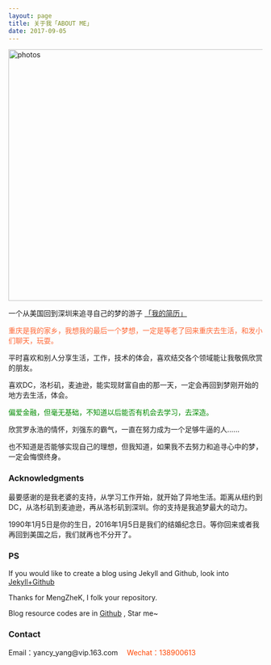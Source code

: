 ```yaml
---
layout: page
title: 关于我「ABOUT ME」 
date: 2017-09-05 
---
```

<a href="/photos/" target="_blank"><img src="/jekyll/images/florida.jpg" width="750" height="498" alt="photos"/></a>

<p>
一个从美国回到深圳来追寻自己的梦的游子 <a href="{{ site.baseurl }}/resume.pdf" target="_blank">「我的简历」</a>    


<div style="color:#FF6633">
<p>	
重庆是我的家乡，我想我的最后一个梦想，一定是等老了回来重庆去生活，和发小们聊天，玩耍。
</p>
</div>
<p>
平时喜欢和别人分享生活，工作，技术的体会，喜欢结交各个领域能让我敬佩欣赏的朋友。 
<p>
喜欢DC，洛杉矶，麦迪逊，能实现财富自由的那一天，一定会再回到梦刚开始的地方去生活，体会。        
<div style="color:#008B00">
<p>
偏爱金融，但毫无基础，不知道以后能否有机会去学习，去深造。
</p>

</div>
<p>
欣赏罗永浩的情怀，刘强东的霸气，一直在努力成为一个足够牛逼的人......

<p>
<p>
也不知道是否能够实现自己的理想，但我知道，如果我不去努力和追寻心中的梦，一定会悔恨终身。
</p>
<h3>Acknowledgments</h3>   

<p>


最要感谢的是我老婆的支持，从学习工作开始，就开始了异地生活。距离从纽约到DC，从洛杉矶到麦迪逊，再从洛杉矶到深圳。你的支持是我追梦最大的动力。 
<p>
1990年1月5日是你的生日，2016年1月5日是我们的结婚纪念日。等你回来或者我再回到美国之后，我们就再也不分开了。
</p>

<div style="color:#708090">

</div>

<h3> PS </h3>   
<p>
If you would like to create a blog using Jekyll and Github, look into 
<a href="/2017/03/HowToCreateBlog/"> Jekyll+Github </a>
<p>

Thanks for MengZheK, I folk your repository.

<p> 

Blog resource codes are in <a target="_blank" href='https://github.com/yangxi2008bj/jekyll' target="_blank" >Github</a> , Star me~

<h3> Contact </h3>         
<script>
	function mousemethod(op,imgid){
	document.getElementById(imgid).style.display=op;
	}
</script>

<p>Email：yancy_yang@vip.163.com &emsp;<a href="#" onmouseover="mousemethod('block','img1')" onmouseout="mousemethod('none','img1')" style="color:#FF4500;text-decoration:none">Wechat：138900613</a><img id="img1" src="/jekyll/images/wechatImage.jpg" style="display:none;"  width="128" height="128">&emsp;
 



